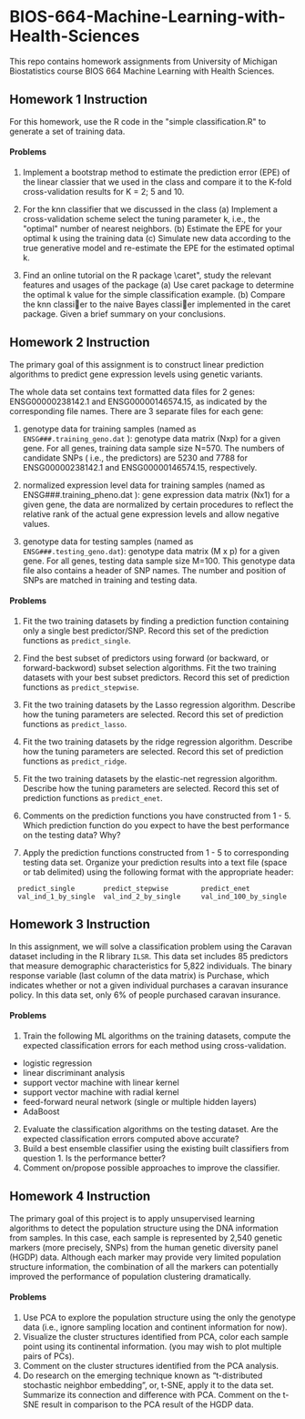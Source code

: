 # BIOS-664-Machine-Learning-with-Health-Sciences

This repo contains homework assignments from University of Michigan Biostatistics course BIOS 664 Machine Learning with Health Sciences.

## Homework 1 Instruction
For this homework, use the R code in the "simple classification.R" to generate a set of training data.
#### Problems
1. Implement a bootstrap method to estimate the prediction error (EPE) of the linear classier that we used in the class and compare it to the K-fold cross-validation results for K = 2; 5 and 10.
2. For the knn classifier that we discussed in the class
(a) Implement a cross-validation scheme select the tuning parameter k, i.e., the "optimal" number of nearest neighbors.
(b) Estimate the EPE for your optimal k using the training data
(c) Simulate new data according to the true generative model and re-estimate the EPE for the estimated optimal k.

3. Find an online tutorial on the R package \caret", study the relevant features and usages of the package
(a) Use caret package to determine the optimal k value for the simple classification example.
(b) Compare the knn classier to the naive Bayes classier implemented in the caret package. Given a brief summary on your conclusions.


## Homework 2 Instruction
The primary goal of this assignment is to construct linear prediction algorithms to predict gene expression levels using genetic variants. 

The whole data set contains text formatted data files for 2 genes: ENSG00000238142.1 and ENSG00000146574.15, as indicated by the corresponding file names. There are 3 separate files for each gene:
1. genotype data for training samples (named as `ENSG###.training_geno.dat` ): genotype data matrix (Nxp) for a given gene. For all genes, training data sample size N=570. The numbers of candidate SNPs ( i.e., the predictors) are 5230 and 7788 for ENSG00000238142.1 and ENSG00000146574.15, respectively. 

2. normalized expression level data for training samples (named as ENSG###.training_pheno.dat ): gene expression data matrix (Nx1) for a given gene, the data are normalized by certain procedures to reflect the relative rank of the actual gene expression levels and allow negative values.  

3. genotype data for testing samples (named as `ENSG###.testing_geno.dat`): genotype data matrix (M x p) for a given gene. For all genes, testing data sample size M=100. This genotype data file also contains a header of SNP names. The number and position of SNPs are matched in training and testing data.  


#### Problems
1. Fit the two training datasets by finding a prediction function containing only a single best predictor/SNP. Record this set of the prediction functions as `predict_single`.  

2. Find the best subset of predictors using forward (or backward, or forward-backword) subset selection algorithms. Fit the two training datasets with your best subset predictors. Record this set of prediction functions as `predict_stepwise`.  

3. Fit the two training datasets by the Lasso regression algorithm. Describe how the tuning parameters are selected. Record this set of prediction functions as `predict_lasso`. 

4. Fit the two training datasets by the ridge regression algorithm. Describe how the tuning parameters are selected. Record this set of prediction functions as `predict_ridge`.  

5. Fit the two training datasets by the elastic-net regression algorithm. Describe how the tuning parameters are selected. Record this set of prediction functions as `predict_enet`.  

6. Comments on the prediction functions you have constructed from 1 - 5. Which prediction function do you expect to have the best performance on the testing data? Why?  

7. Apply the prediction functions constructed from 1 - 5 to corresponding testing data set. Organize your prediction results into a text file (space or tab delimited) using the following format with the appropriate header:  
```
  predict_single       predict_stepwise        predict_enet   
  val_ind_1_by_single  val_ind_2_by_single     val_ind_100_by_single
 ```

## Homework 3 Instruction
In this assignment, we will solve a classification problem using the Caravan dataset including in the R library `ILSR`. This data set includes 85 predictors that measure demographic characteristics for 5,822 individuals. The binary response variable (last column of the data matrix) is Purchase, which indicates whether or not a given individual purchases a caravan insurance policy. In this data set, only 6% of people purchased caravan insurance.

#### Problems
1. Train the following ML algorithms on the training datasets, compute the expected classification errors for each method using cross-validation.
* logistic regression
* linear discriminant analysis
* support vector machine with linear kernel
* support vector machine with radial kernel
* feed-forward neural network (single or multiple hidden layers)
* AdaBoost 

2. Evaluate the classification algorithms on the testing dataset. Are the expected classification errors computed above accurate?
3. Build a best ensemble classifier using the existing built classifiers from question 1. Is the performance better?
4. Comment on/propose possible approaches to improve the classifier.

## Homework 4 Instruction
The primary goal of this project is to apply unsupervised learning algorithms to detect the population structure using the DNA information from samples. In this case, each sample is represented by 2,540 genetic markers (more precisely, SNPs) from the human genetic diversity panel (HGDP) data. Although each marker may provide very limited population structure information, the combination of all the markers can potentially improved the performance of population clustering dramatically.

#### Problems
1. Use PCA to explore the population structure using the only the genotype data (i.e., ignore sampling location and continent information for now).  
2. Visualize the cluster structures identified from PCA, color each sample point using its continental information. (you may wish to plot multiple pairs of PCs). 
3. Comment on the cluster structures identified from the PCA analysis.  
4. Do research on the emerging technique known as “t-distributed stochastic neighbor embedding”, or, t-SNE, apply it to the data set. Summarize its connection and difference with PCA. Comment on the t-SNE result in comparison to the PCA result of the HGDP data.


